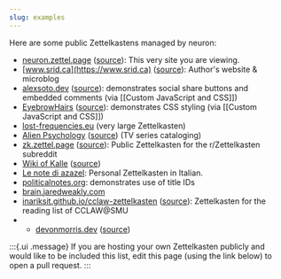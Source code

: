 ```yaml
---
slug: examples
---
```


Here are some public Zettelkastens managed by neuron:

- [neuron.zettel.page](https://neuron.zettel.page/) ([source](https://github.com/srid/neuron/tree/master/doc)): This very site you are viewing.
- [www.srid.ca](https://www.srid.ca) ([source](https://github.com/srid/www.srid.ca)): Author's website & microblog
- [alexsoto.dev](https://alexsoto.dev/) ([source](https://github.com/alex-a-soto/zettelkasten)): demonstrates social share buttons and embedded comments (via [[Custom JavaScript and CSS]])
- [EyebrowHairs](https://www.eyebrowhairs.com/) ([source](https://github.com/EyebrowHairs/garden)): demonstrates CSS styling (via [[Custom JavaScript and CSS]])
- [lost-frequencies.eu](https://lost-frequencies.eu/) (very large Zettelkasten)
- [Alien Psychology](https://alien-psychology.zettel.page/) ([source](https://github.com/srid/alien-psychology)) (TV series cataloging)
- [zk.zettel.page](https://zk.zettel.page/) ([source](https://github.com/Kuratoro/zk.zettel.page)): Public Zettelkasten for the r/Zettelkasten subreddit
- [Wiki of Kalle](https://wiki.jillejr.tech/) ([source](https://github.com/jilleJr/wiki))
- [Le note di azazel](http://azazel.it/): Personal Zettelkasten in Italian.
- [politicalnotes.org](https://politicalnotes.org/): demonstrates use of title IDs
- [brain.jaredweakly.com](https://brain.jaredweakly.com/)
- [inariksit.github.io/cclaw-zettelkasten](https://inariksit.github.io/cclaw-zettelkasten/) ([source](https://github.com/inariksit/cclaw-zettelkasten)): Zettelkasten for the reading list of CCLAW@SMU
- - [devonmorris.dev](https://devonmorris.dev) ([source](https://github.com/DevonMorris/zettelkasten))

:::{.ui .message}
If you are hosting your own Zettelkasten publicly and would like to be included this list, edit this page (using the link below) to open a pull request.
:::
